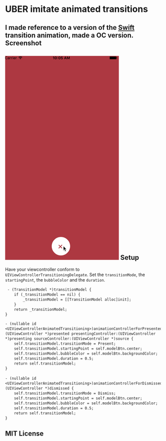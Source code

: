 UBER imitate animated transitions
===
I made reference to a version of the [Swift](https://github.com/andreamazz/BubbleTransition) transition animation, made a OC version.
Screenshot
---
![](https://github.com/geng199200/AnimatedTransitions/blob/master/examples_image/123.gif) 
Setup
---
Have your viewcontroller conform to `UIViewControllerTransitioningDelegate`. Set the `transitionMode`, the `startingPoint`, the `bubbleColor` and the `duration`.
```
 - (TransitionModel *)transitionModel {
    if (_transitionModel == nil) {
        _transitionModel = [[TransitionModel alloc]init];
    }
    return _transitionModel;
}
```
```
- (nullable id <UIViewControllerAnimatedTransitioning>)animationControllerForPresentedController:(UIViewController *)presented presentingController:(UIViewController *)presenting sourceController:(UIViewController *)source {
    self.transitionModel.transitionMode = Present;
    self.transitionModel.startingPoint = self.modelBtn.center;
    self.transitionModel.bubbleColor = self.modelBtn.backgroundColor;
    self.transitionModel.duration = 0.5;
    return self.transitionModel;
}

- (nullable id <UIViewControllerAnimatedTransitioning>)animationControllerForDismissedController:(UIViewController *)dismissed {
    self.transitionModel.transitionMode = Dismiss;
    self.transitionModel.startingPoint = self.modelBtn.center;
    self.transitionModel.bubbleColor = self.modelBtn.backgroundColor;
    self.transitionModel.duration = 0.5;
    return self.transitionModel;
}
```
MIT License
---





